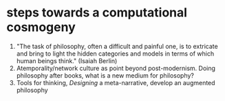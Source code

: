# steps towards a computational cosmogeny

1) "The task of philosophy, often a difficult and painful one, is to extricate and bring to light the hidden categories and models in terms of which human beings think." (Isaiah Berlin)
2) Atemporality/network culture as point beyond post-modernism. Doing philosophy after books, what is a new medium for philosophy?
3) Tools for thinking, *Designing* a meta-narrative, develop an augmented philosophy
